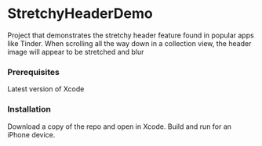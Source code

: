 # StretchyHeaderDemo
Project that demonstrates the stretchy header feature found in popular apps like Tinder. When scrolling all the way down in a collection view, the header image will appear to be stretched and blur

### Prerequisites

Latest version of Xcode

### Installation

Download a copy of the repo and open in Xcode. Build and run for an iPhone device. 


